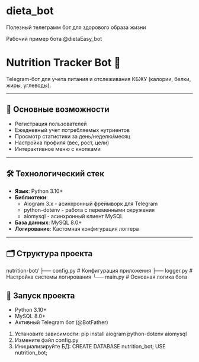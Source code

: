 # dieta_bot
Полезный телеграмм бот для здорового образа жизни

Рабочий пример бота @dietaEasy_bot

# Nutrition Tracker Bot 🥗

Telegram-бот для учета питания и отслеживания КБЖУ (калории, белки, жиры, углеводы).

---

## 📌 Основные возможности
- Регистрация пользователей
- Ежедневный учет потребляемых нутриентов
- Просмотр статистики за день/неделю/месяц
- Настройка профиля (вес, рост, цели)
- Интерактивное меню с кнопками

---

## 🛠 Технологический стек
- **Язык**: Python 3.10+
- **Библиотеки**:
  - Aiogram 3.x - асинхронный фреймворк для Telegram
  - python-dotenv - работа с переменными окружения
  - aiomysql - асинхронный клиент MySQL
- **База данных**: MySQL 8.0+
- **Логирование**: Кастомная конфигурация логгера

---

## 🗂 Структура проекта

nutrition-bot/
├── config.py # Конфигурация приложения
├── logger.py # Настройка системы логирования
└── main.py # Основная логика бота

## 🚀 Запуск проекта
- Python 3.10+
- MySQL 8.0+
- Активный Telegram бот (@BotFather)

1. Установите зависимости: pip install aiogram python-dotenv aiomysql
2. Измените файл config.py
3. Инициализируйте БД: CREATE DATABASE nutrition_bot;
USE nutrition_bot;

